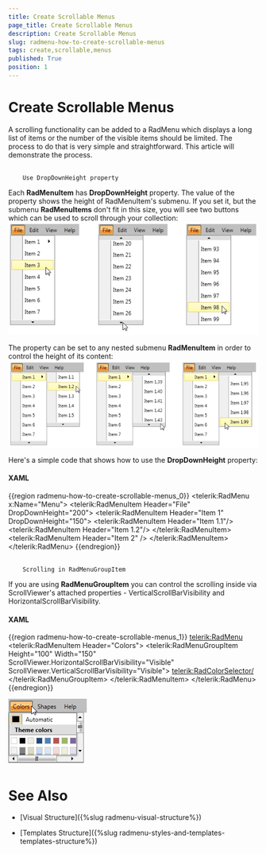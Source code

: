 ```yaml
---
title: Create Scrollable Menus
page_title: Create Scrollable Menus
description: Create Scrollable Menus
slug: radmenu-how-to-create-scrollable-menus
tags: create,scrollable,menus
published: True
position: 1
---
```


# Create Scrollable Menus



A scrolling functionality can be added to a RadMenu which displays a long list of items or the number of the visible items should be 
        limited. The process to do that is very simple and straightforward. This article will demonstrate the process.
      

## 
        Use DropDownHeight property
      

Each __RadMenuItem__ has __DropDownHeight__ property. The value of the property shows the height of RadMenuItem's
          submenu. If you set it, but the submenu __RadMenuItems__ don't fit in this size, you will see two buttons which can be used to scroll 
          through your collection:
        ![Rad Menu How to Create Scrollable Menus 01](images/RadMenu_How_to_Create_Scrollable_Menus_01.jpg)

The property can be set to any nested submenu __RadMenuItem__ in order to control the height of its content:
        ![Rad Menu How to Create Scrollable Menus 02](images/RadMenu_How_to_Create_Scrollable_Menus_02.jpg)

Here's a simple code that shows how to use the __DropDownHeight__ property:

#### __XAML__

{{region radmenu-how-to-create-scrollable-menus_0}}
	<telerik:RadMenu x:Name="Menu">
	    <telerik:RadMenuItem Header="File" DropDownHeight="200">
	        <telerik:RadMenuItem Header="Item 1" DropDownHeight="150">
	            <telerik:RadMenuItem Header="Item 1.1"/>
	            <telerik:RadMenuItem Header="Item 1.2"/>
	            <!--Define all items -->
	        </telerik:RadMenuItem>
	        <telerik:RadMenuItem Header="Item 2" />
	        <!--Define all items -->
	    </telerik:RadMenuItem>
	</telerik:RadMenu>
	{{endregion}}



## 
        Scrolling in RadMenuGroupItem
      

If you are using __RadMenuGroupItem__ you can control the scrolling inside via ScrollViewer's attached properties - VerticalScrollBarVisibility and HorizontalScrollBarVisibility.
        

#### __XAML__

{{region radmenu-how-to-create-scrollable-menus_1}}
	<telerik:RadMenu>
	    <telerik:RadMenuItem Header="Colors">
	        <telerik:RadMenuGroupItem Height="100" Width="150" ScrollViewer.HorizontalScrollBarVisibility="Visible" ScrollViewer.VerticalScrollBarVisibility="Visible">
	            <telerik:RadColorSelector/>
	        </telerik:RadMenuGroupItem>
	    </telerik:RadMenuItem>
	</telerik:RadMenu>
	{{endregion}}

![Rad Menu How to Create Scrollable Menus 03](images/RadMenu_How_to_Create_Scrollable_Menus_03.jpg)

# See Also

 * [Visual Structure]({%slug radmenu-visual-structure%})

 * [Templates Structure]({%slug radmenu-styles-and-templates-templates-structure%})
